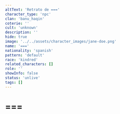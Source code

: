 ```yaml
---
altText: 'Retrato de ==='
character_type: 'npc'
clan: 'banu_haqin'
coterie: ''
cult: 'unknown'
description: ''
hide: true
image: '../../assets/character_images/jane-doe.png'
name: '==='
nationality: 'spanish'
pattern: 'default'
race: 'kindred'
related_characters: []
role: ''
showInfo: false
status: 'unlive'
tags: []
---
```


# ===
